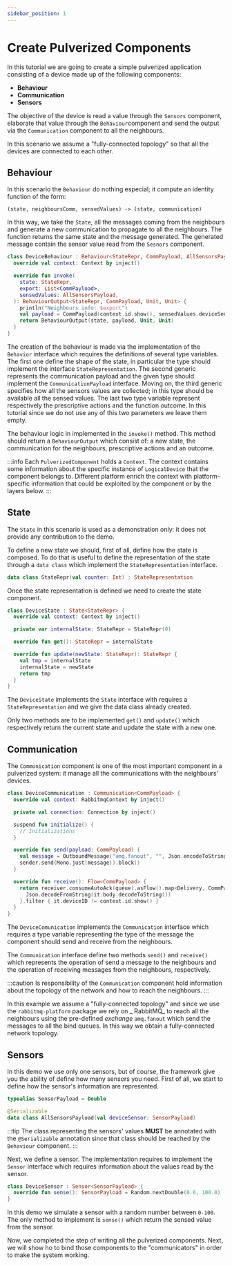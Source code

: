 ```yaml
---
sidebar_position: 1
---
```


# Create Pulverized Components

In this tutorial we are going to create a simple pulverized application consisting of a device made up of the following
components:

- **Behaviour**
- **Communication**
- **Sensors**

The objective of the device is read a value through the `Sensors` component, elaborate that value through
the `Behaviour`component and send the output via the `Communication` component to all the neighbours.

In this scenario we assume a "fully-connected topology" so that all the devices are connected to each other.

## Behaviour

In this scenario the `Behaviour` do nothing especial; it compute an identity function of the form:

```
(state, neighboursComm, sensedValues) -> (state, communication)
```

In this way, we take the `State`, all the messages coming from the neighbours and generate a new communication to
propagate to all the neighbours. The function returns the same state and the message generated.
The generated message contain the sensor value read from the `Sesnors` component.

```kotlin
class DeviceBehaviour : Behaviour<StateRepr, CommPayload, AllSensorsPayload, Unit, Unit> {
  override val context: Context by inject()

  override fun invoke(
    state: StateRepr,
    export: List<CommPayload>,
    sensedValues: AllSensorsPayload,
  ): BehaviourOutput<StateRepr, CommPayload, Unit, Unit> {
    println("Neighbours info: $export")
    val payload = CommPayload(context.id.show(), sensedValues.deviceSensor)
    return BehaviourOutput(state, payload, Unit, Unit)
  }
}
```

The creation of the behaviour is made via the implementation of the `Behavior` interface which requires the definitions
of several type variables. The first one define the shape of the state, in particular the type should implement the
interface `StateRepresentation`. The second generic represents the communication payload and the given type should
implement the `CommunicationPayload` interface. Moving on, the third generic specifies how all the sensors values are
collected; in this type should be available all the sensed values. The last two type variable represent respectively the
prescriptive actions and the function outcome. In this tutorial since we do not use any of this two parameters we leave
them empty.

The behaviour logic in implemented in the `invoke()` method. This method should return a `BehaviourOutput` which consist
of: a new state, the communication for the neighbours, prescriptive actions and an outcome.

:::info
Each `PulverizedComponent` holds a `Context`. The context contains some information about the specific instance
of `LogicalDevice` that the component belongs to. Different platform enrich the context with platform-specific
information that could be exploited by the component or by the layers below.
:::

## State

The `State` in this scenario is used as a demonstration only: it does not provide any contribution to the demo.

To define a new state we should, first of all, define how the state is composed. To do that is useful to define the
representation of the state through a `data class` which implement the `StateRepresentation` interface.

```kotlin
data class StateRepr(val counter: Int) : StateRepresentation
```

Once the state representation is defined we need to create the state component.

```kotlin
class DeviceState : State<StateRepr> {
  override val context: Context by inject()

  private var internalState: StateRepr = StateRepr(0)

  override fun get(): StateRepr = internalState

  override fun update(newState: StateRepr): StateRepr {
    val tmp = internalState
    internalState = newState
    return tmp
  }
}
```

The `DeviceState` implements the `State` interface with requires a `StateRepresentation` and we give the data class
already created.

Only two methods are to be implemented `get()` and `update()` which respectively return the current state and update the
state with a new one.

## Communication

The `Communication` component is one of the most important component in a pulverized system: it manage all the
communications with the neighbours' devices.

```kotlin
class DeviceCommunication : Communication<CommPayload> {
  override val context: RabbitmqContext by inject()

  private val connection: Connection by inject()

  suspend fun initialize() {
    // Initializations
  }

  override fun send(payload: CommPayload) {
    val message = OutboundMessage("amq.fanout", "", Json.encodeToString(payload).toByteArray())
    sender.send(Mono.just(message)).block()
  }

  override fun receive(): Flow<CommPayload> {
    return receiver.consumeAutoAck(queue).asFlow().map<Delivery, CommPayload> {
      Json.decodeFromString(it.body.decodeToString())
    }.filter { it.deviceID != context.id.show() }
  }
}
```

The `DeviceComunication` implements the `Communication` interface which requires a type variable representing the type
of the message the component should send and receive from the neighbours.

The `Communication` interface define two methods `send()` and `receive()` which represents the operation of send a
message to the neighbours and the operation of receiving messages from the neighbours, respectively.

:::caution
Is responsibility of the `Communication` component hold information about the topology of the network and how to reach
the neighbours.
:::

In this example we assume a "fully-connected topology" and since we use the `rabbitmq-platform` package we rely on _
RabbitMQ_ to reach all the neighbours using the pre-defined _exchange_ `amq.fanout` which send the messages to all the
bind queues. In this way we obtain a fully-connected network topology.

## Sensors

In this demo we use only one sensors, but of course, the framework give you the ability of define how many sensors you
need. First of all, we start to define how the sensor's information are represented.

```kotlin
typealias SensorPayload = Double

@Serializable
data class AllSensorsPayload(val deviceSensor: SensorPayload)
```

:::tip
The class representing the sensors' values **MUST** be annotated with the `@Serializable` annotation since that class
should be reached by the `Behaviour` component.
:::

Next, we define a sensor. The implementation requires to implement the `Sensor` interface which requires information
about the values read by the sensor.

```kotlin
class DeviceSensor : Sensor<SensorPayload> {
  override fun sense(): SensorPayload = Random.nextDouble(0.0, 100.0)
}
```

In this demo we simulate a sensor with a random number between `0-100`. The only method to implement is `sense()` which
return the sensed value from the sensor.

Now, we completed the step of writing all the pulverized components. Next, we will show ho to bind those components to
the "communicators" in order to make the system working.
